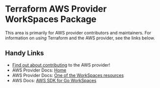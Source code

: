 # Terraform AWS Provider WorkSpaces Package

This area is primarily for AWS provider contributors and maintainers. For information on _using_ Terraform and the AWS provider, see the links below.


## Handy Links

* [Find out about contributing](../../../docs/contributing) to the AWS provider!
* AWS Provider Docs: [Home](https://registry.terraform.io/providers/hashicorp/aws/latest/docs)
* AWS Provider Docs: [One of the WorkSpaces resources](https://registry.terraform.io/providers/hashicorp/aws/latest/docs/resources/workspaces_directory)
* AWS Docs: [AWS SDK for Go WorkSpaces](https://docs.aws.amazon.com/sdk-for-go/api/service/workspaces/)
